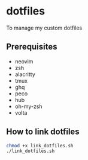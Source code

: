 # dotfiles

To manage my custom dotfiles

## Prerequisites

- neovim
- zsh
- alacritty
- tmux
- ghq
- peco
- hub
- oh-my-zsh
- volta

## How to link dotfiles

```bash
chmod +x link_dotfiles.sh
./link_dotfiles.sh
```
